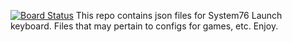 [![Board Status](https://dev.azure.com/burrito-consumers/15e785a6-3a6b-4483-8bbe-3f97cb01cedb/7083add5-0ffb-4ad5-a084-25811b5cb0f1/_apis/work/boardbadge/6f2a56d0-ae98-4228-8633-4d5118163819)](https://dev.azure.com/burrito-consumers/15e785a6-3a6b-4483-8bbe-3f97cb01cedb/_boards/board/t/7083add5-0ffb-4ad5-a084-25811b5cb0f1/Microsoft.RequirementCategory)
This repo contains json files for System76 Launch keyboard. Files that may pertain to configs for games, etc. Enjoy.
